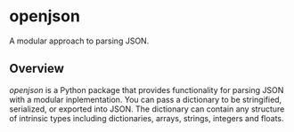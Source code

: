 # openjson

A modular approach to parsing JSON.

## Overview

_openjson_ is a Python package that provides functionality for parsing JSON with a modular inplementation. You can pass a dictionary to be stringified, serialized, or exported into JSON. The dictionary can contain any structure of intrinsic types including dictionaries, arrays, strings, integers and floats.
